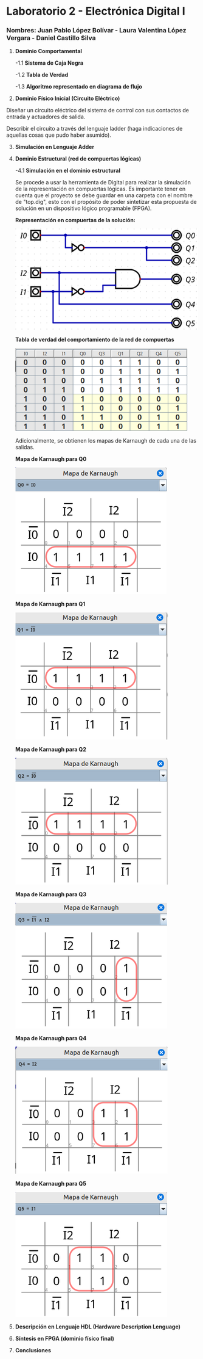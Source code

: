 # Laboratorio 2 - Electrónica Digital I
### Nombres: Juan Pablo López Bolívar - Laura Valentina López Vergara - Daniel Castillo Silva

1. **Dominio Comportamental**

    -1.1 **Sistema de Caja Negra**



    -1.2 **Tabla de Verdad**


    -1.3 **Algoritmo representado en diagrama de flujo**


2. **Dominio Físico Inicial (Circuito Eléctrico)**

Diseñar un circuito eléctrico del sistema de control con sus contactos de entrada y actuadores de salida.

Describir el circuito a través del lenguaje ladder (haga indicaciones de aquellas cosas que pudo haber asumido).


3. **Simulación en Lenguaje Adder**



4. **Dominio Estructural (red de compuertas lógicas)**

    -4.1 **Simulación en el dominio estructural**

    Se procede a usar la herramienta de Digital para realizar la simulación de la representación en compuertas lógicas. 
    Es importante tener en cuenta que el proyecto se debe guardar en una carpeta con el nombre de "top.dig", esto con el propósito
    de poder sintetizar esta propuesta de solución en un dispositivo lógico programable (FPGA).

    **Representación en compuertas de la solución:**

    ![Circuito Digital](lab2%20imagenes/circuito%20digital.png)

    **Tabla de verdad del comportamiento de la red de compuertas**

    ![Tabla de verdad](<Tabla de verdad.png>)

    Adicionalmente, se obtienen los mapas de Karnaugh de cada una de las salidas.

    **Mapa de Karnaugh para Q0**

    ![Mapa de Karnaugh Q0](<MPK Q0.png>)

    **Mapa de Karnaugh para Q1**
    
    ![Mapa de Karnaugh Q1](<MPK Q1.png>)

    **Mapa de Karnaugh para Q2**

    ![Mapa de Karnaugh Q2](<MPK Q2.png>)

    **Mapa de Karnaugh para Q3**

    ![Mapa de Karnaugh Q3](<MPK Q3.png>)

    **Mapa de Karnaugh para Q4**

    ![Mapa de Karnaugh Q4](<MPK Q4.png>)

    **Mapa de Karnaugh para Q5**

    ![Mapa de Karnaugh Q5](<MPK Q5.png>)







5. **Descripción en Lenguaje HDL (Hardware Description Lenguage)**

6. **Síntesis en FPGA (dominio físico final)**


7. **Conclusiones**


